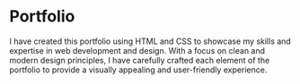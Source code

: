 # Portfolio
 I have created this portfolio using HTML and CSS to showcase my skills and expertise in web development and design. With a focus on clean and modern design principles, I have carefully crafted each element of the portfolio to provide a visually appealing and user-friendly experience.
